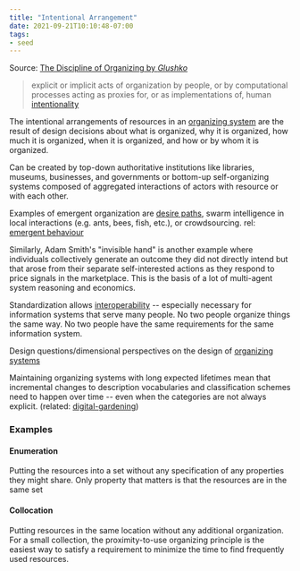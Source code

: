 ```yaml
---
title: "Intentional Arrangement"
date: 2021-09-21T10:10:48-07:00
tags:
- seed
---
```


Source: [The Discipline of Organizing by *Glushko*](https://berkeley.pressbooks.pub/tdo4p/chapter/the-concept-of-intentional-arrangement/)

> explicit or implicit acts of organization by people, or by computational processes acting as proxies for, or as implementations of, human [intentionality](thoughts/intentionality.md)

The intentional arrangements of resources in an [organizing system](thoughts/organizing%20system.md) are the result of design decisions about what is organized, why it is organized, how much it is organized, when it is organized, and how or by whom it is organized.

Can be created by top-down authoritative institutions like libraries, museums, businesses, and governments or bottom-up self-organizing systems composed of aggregated interactions of actors with resource or with each other.

Examples of emergent organization are [desire paths](thoughts/desire%20paths.md), swarm intelligence in local interactions (e.g. ants, bees, fish, etc.), or crowdsourcing. rel: [emergent behaviour](thoughts/emergent%20behaviour.md)

Similarly, Adam Smith's "invisible hand" is another example where individuals collectively generate an outcome they did not directly intend but that arose from their separate self-interested actions as they respond to price signals in the marketplace. This is the basis of a lot of multi-agent system reasoning and economics.

Standardization allows [interoperability](thoughts/interoperability.md) -- especially necessary for information systems that serve many people. No two people organize things the same way. No two people have the same requirements for the same information system.

Design questions/dimensional perspectives on the design of [organizing systems](thoughts/organizing%20system.md)

Maintaining organizing systems with long expected lifetimes mean that incremental changes to description vocabularies and classification schemes need to happen over time -- even when the categories are not always explicit. (related: [digital-gardening](posts/digital-gardening.md))

### Examples
#### Enumeration
Putting the resources into a set without any specification of any properties they might share. Only property that matters is that the resources are in the same set

#### Collocation
Putting resources in the same location without any additional organization. For a small collection, the proximity-to-use organizing principle is the easiest way to satisfy a requirement to minimize the time to find frequently used resources.


